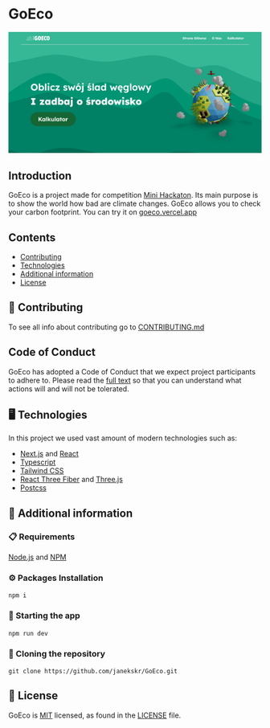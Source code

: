 # GoEco

![Alt Website preview][image-preview]
## Introduction 
GoEco is a project made for competition [Mini Hackaton][mini-hackaton]. Its main purpose is to show the world how bad are climate changes. GoEco allows you to check your carbon footprint. You can try it on [goeco.vercel.app][goceo-link]

## Contents

- [Contributing](#-👏-Contributing)
- [Technologies](#-🖥️-technologies)
- [Additional information](#-📖-additional-information)
- [License](#-📄-license)

## 👏 Contributing 

To see all info about contributing go to [CONTRIBUTING.md][contributing]

## Code of Conduct          

GoEco has adopted a Code of Conduct that we expect project participants to adhere to. Please read the [full text][code-of-conduct] so that you can understand what actions will and will not be tolerated.

## 🖥️ Technologies
In this project we used vast amount of modern technologies such as:

- [Next.js][nextjs] and [React][react]
- [Typescript][typescript]
- [Tailwind CSS][tailwind]
- [React Three Fiber][react-three-fiber] and [Three.js][threejs]
- [Postcss][postcss]

## 📖 Additional information

### 📋 Requirements

[Node.js][node] and [NPM][npm]

### ⚙️ Packages Installation

```shell
npm i
```

### 🚀 Starting the app 

```shell
npm run dev
```

### 🔗 Cloning the repository

```shell
git clone https://github.com/janekskr/GoEco.git
```

## 📄 License 

GoEco is [MIT][mit] licensed, as found in the [LICENSE][license] file.


[mit]: https://opensource.org/license/mit/
[license]: https://github.com/janekskr/blob/master/LICENSE
[node]: https://nodejs.org/en
[npm]: https://www.npmjs.com/
[postcss]: https://postcss.org/
[react-three-fiber]: https://docs.pmnd.rs/react-three-fiber/getting-started/introduction
[contributing]: https"//github.com/janekskr/GoEco/blob/master/CONTRIBUTING.md
[mini-hackaton]: https://nowaakademia.org/mini-hackathon/mini-hackathon-edycja-iii/
[image-preview]: https://github.com/janekskr/GoEco/blob/master/public/preview.png
[goceo-link]: https://goeco.vercel.app
[nextjs]: https://nextjs.org/
[react]: https://react.dev/
[typescript]: https://www.typescriptlang.org/
[tailwind]: https://tailwindcss.com
[threejs]: https://threejs.org/
[code-of-conduct]: https://github.com/janekskr/blob/master/CODE_OF_CONDUCT.md